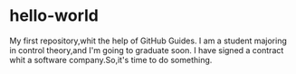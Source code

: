 # hello-world
My first repository,whit the help of GitHub Guides.
I am a student majoring in control theory,and I'm going to graduate soon.
I have signed a contract whit a software company.So,it's time to do something.
